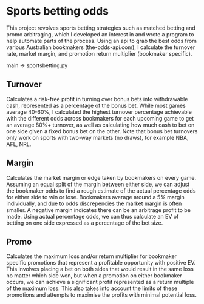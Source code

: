 # Sports betting odds
This project revolves sports betting strategies such as matched betting and promo arbitraging, which I developed an interest in and wrote a program to help automate parts of the process. Using an api to grab the best odds from various Australian bookmakers (the-odds-api.com), I calculate the turnover rate, market margin, and promotion return multiplier (bookmaker specific).

main -> sportsbetting.py

## Turnover
Calculates a risk-free profit in turning over bonus bets into withdrawable cash, represented as a percentage of the bonus bet. While most games average 40-60%, I calculated the highest turnover percentage achievable with the different odds across bookmakers for each upcoming game to get an average 80%+ turnover, as well as calculating how much cash to bet on one side given a fixed bonus bet on the other. Note that bonus bet turnovers only work on sports with two-way markets (no draws), for example NBA, AFL, NRL.

## Margin
Calculates the market margin or edge taken by bookmakers on every game. Assuming an equal split of the margin between either side, we can adjust the bookmaker odds to find a rough estimate of the actual percentage odds for either side to win or lose. Bookmakers average around a 5% margin individually, and due to odds discrepencies the market margin is often smaller. A negative margin indicates there can be an arbitrage profit to be made. Using actual percentage odds, we can thus calculate an EV of betting on one side expressed as a percentage of the bet size.

## Promo
Calculates the maximum loss and/or return multiplier for bookmaker specific promotions that represent a profitable opportunity with positive EV. This involves placing a bet on both sides that would result in the same loss no matter which side won, but when a promotion on either bookmaker occurs, we can achieve a significant profit represented as a return multiple of the maximum loss. This also takes into account the limits of these promotions and attempts to maximise the profits with minimal potential loss. 

